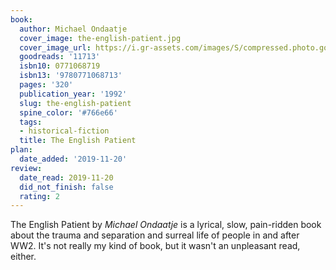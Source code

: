 ```yaml
---
book:
  author: Michael Ondaatje
  cover_image: the-english-patient.jpg
  cover_image_url: https://i.gr-assets.com/images/S/compressed.photo.goodreads.com/books/1320527907l/11713._SX98_.jpg
  goodreads: '11713'
  isbn10: 0771068719
  isbn13: '9780771068713'
  pages: '320'
  publication_year: '1992'
  slug: the-english-patient
  spine_color: '#766e66'
  tags:
  - historical-fiction
  title: The English Patient
plan:
  date_added: '2019-11-20'
review:
  date_read: 2019-11-20
  did_not_finish: false
  rating: 2
---
```


The English Patient by *Michael Ondaatje* is a lyrical, slow, pain-ridden book about the trauma and separation and surreal life of people in and after WW2. It's not really my kind of book, but it wasn't an unpleasant read, either.
